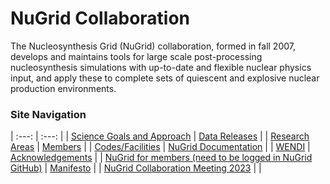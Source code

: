 # NuGrid Collaboration

The Nucleosynthesis Grid (NuGrid) collaboration, formed in fall 2007, develops
and maintains tools for large scale post-processing nucleosynthesis simulations
with up-to-date and flexible nuclear physics input, and apply these to complete
sets of quiescent and explosive nuclear production environments.


### Site Navigation

 | :---:                                               | :---:                           |
 | [Science Goals and Approach](content/science_goals) | [Data Releases](content/data)   |
 | [Research Areas](content/research_areas)            | [Members](content/members)      |
 | [Codes/Facilities](content/codes_collab)            | [NuGrid Documentation](content/NuGridDoc/NuGridDoc_index.md) |
 | [WENDI](content/wendi)  | [Acknowledgements](content/ack)           |
 | [NuGrid for members (need to be logged in NuGrid GitHub)](https://github.com/NuGrid/NuGrid-for-Members) | [Manifesto](content/manifesto) |
|  [NuGrid Collaboration Meeting 2023](content/collab-meeting-2023) |     |
